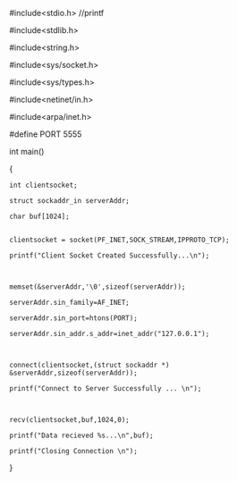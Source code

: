 #include<stdio.h> //printf

#include<stdlib.h>

#include<string.h>


#include<sys/socket.h>

#include<sys/types.h>

#include<netinet/in.h>

#include<arpa/inet.h>

#define PORT 5555


int main()

{

    int clientsocket;

    struct sockaddr_in serverAddr;

    char buf[1024];


    clientsocket = socket(PF_INET,SOCK_STREAM,IPPROTO_TCP);

    printf("Client Socket Created Successfully...\n");

    

    memset(&serverAddr,'\0',sizeof(serverAddr));

    serverAddr.sin_family=AF_INET;

    serverAddr.sin_port=htons(PORT);

    serverAddr.sin_addr.s_addr=inet_addr("127.0.0.1");

    

    connect(clientsocket,(struct sockaddr *) &serverAddr,sizeof(serverAddr));

    printf("Connect to Server Successfully ... \n");

    

    recv(clientsocket,buf,1024,0);

    printf("Data recieved %s...\n",buf);

    printf("Closing Connection \n");

}
